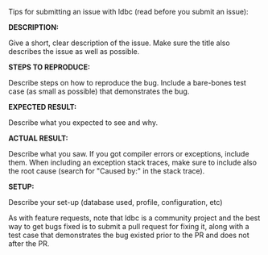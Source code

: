 Tips for submitting an issue with ldbc (read before you submit an issue):

**DESCRIPTION:**

Give a short, clear description of the issue. Make sure the title also describes the issue as well as possible.

**STEPS TO REPRODUCE:**

Describe steps on how to reproduce the bug. Include a bare-bones test case (as small as possible) that demonstrates the bug.

**EXPECTED RESULT:**

Describe what you expected to see and why.

**ACTUAL RESULT:**

Describe what you saw. If you got compiler errors or exceptions, include them. When including an exception stack traces, make sure to include also the root cause (search for "Caused by:" in the stack trace).

**SETUP:**

Describe your set-up (database used, profile, configuration, etc)

As with feature requests, note that ldbc is a community project and the best way to get bugs fixed is to submit a pull request for fixing it, along with a test case that demonstrates the bug existed prior to the PR and does not after the PR.
